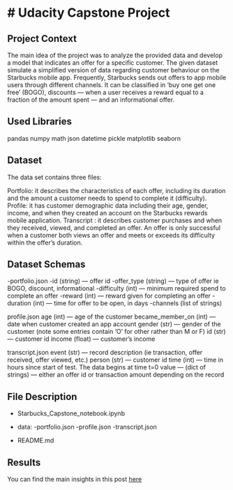 # # Udacity Capstone Project

## Project Context

The main idea of the project was to analyze the provided data and develop a model that indicates an offer for a specific customer. The given dataset simulate a simplified version of data regarding customer behaviour on the Starbucks mobile app. Frequently, Starbucks sends out offers to app mobile users through different channels. It can be classified in ‘buy one get one free’ (BOGO), discounts — when a user receives a reward equal to a fraction of the amount spent — and an informational offer.

## Used Libraries

pandas
numpy
math
json
datetime
pickle
matplotlib
seaborn

## Dataset

The data set contains three files:

Portfolio: it describes the characteristics of each offer, including its duration and the amount a customer needs to spend to complete it (difficulty).
Profile: it has customer demographic data including their age, gender, income, and when they created an account on the Starbucks rewards mobile application.
Transcript : it describes customer purchases and when they received, viewed, and completed an offer. An offer is only successful when a customer both views an offer and meets or exceeds its difficulty within the offer’s duration.

## Dataset Schemas

-portfolio.json
  -id (string) — offer id
  -offer_type (string) — type of offer ie BOGO, discount, informational
  -difficulty (int) — minimum required spend to complete an offer
  -reward (int) — reward given for completing an offer
  -duration (int) — time for offer to be open, in days
  -channels (list of strings)

profile.json
age (int) — age of the customer
became_member_on (int) — date when customer created an app account
gender (str) — gender of the customer (note some entries contain ‘O’ for other rather than M or F)
id (str) — customer id
income (float) — customer’s income

transcript.json
event (str) — record description (ie transaction, offer received, offer viewed, etc.)
person (str) — customer id
time (int) — time in hours since start of test. The data begins at time t=0
value — (dict of strings) — either an offer id or transaction amount depending on the record

## File Description

- Starbucks_Capstone_notebook.ipynb

- data:
  -portfolio.json
  -profile.json
  -transcript.json

- README.md


## Results

You can find the main insights in this post [here](https://medium.com/@luizhenriquems/starbucks-mobile-app-exploring-the-engagement-675007ab80ae)
